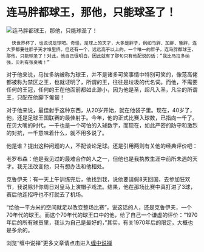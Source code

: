连马胖都球王，那他，只能球圣了！
====

			

                                                                    




![连马胖都球王，那他，只能球圣了！](http://simg.sinajs.cn/blog7style/images/common/sg_trans.gif)




                                                                                                                    




      快世界杯了，也说说足球吧。奇怪，足球上的天才，大多是胖子，例如马胖、加胖、鲁胖，连大罗都要往胖子天才堆里挤。但还有一个，远远高于以上的，一个唯一的胖子，连马胖都球王，那他，只能球圣了！对此，他自己很明白，因此就有了那句只有他配说的话：“我比马拉多纳强，贝利有张臭嘴！”







  对于他来说，马拉多纳被称为球王，并不是诸多可笑事情中特别可笑的，像范高佬都被称为禁区之王，也就证明了，所谓的王，往往是垃圾的代名词。而他，不需要任何的王冠，任何的王在他面前都如此渺小，因为他是圣，超凡入圣，凡尘的所谓王，只配在他脚下匍匐！







  对于他来说，最佳射手这种东西，从20岁开始，就在他袋子里。现在，40岁了，他，还是足球王国联赛的最佳射手。今年，他的正式比赛入球数，已指向一千了。在贝大嘴的时代，一千也是一个可怕的入球数字，而现在，如此严密的防守和激烈的对抗，一千意味着什么，就不用多说了。







  他是谁？提出这种问题的人，不配谈论足球。还是引用两则有关他的经典评价吧：







老罗布森：他是我见过的最难合作的人之一，但他也是我执教生涯中前所未遇的天才。我无法改变他，只有想办法和他相处。







克鲁伊夫：有一天上午训练完后，他找到我，说他要请假8天回国，去参加狂欢节，我说除非你周日对皇马上演帽子戏法。结果，他在那场比赛中真打进了3球，赛后他连招呼也不打就去了机场。







  “给他一平方米的空间就足以改变整场比赛”，说这话的人，还是克鲁伊夫，一个70年代的球王。而这个70年代的球王口中的他，给了自己一个谦虚的评价：“1970年后的所有球员里，我认为自己是最好的，”其实，有关1970年后的限定，大概也是多余的。













浏览“缠中说禅”更多文章请点击进入[缠中说禅](http://blog.sina.com.cn/m/chzhshch)



























